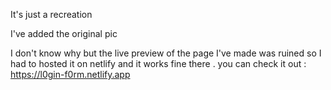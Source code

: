 It's just a recreation 

I've added the original pic 



I don't know why but the live preview of the page I've made was ruined so I had to hosted it on netlify and it works fine there .
you can check it out :
https://l0gin-f0rm.netlify.app

